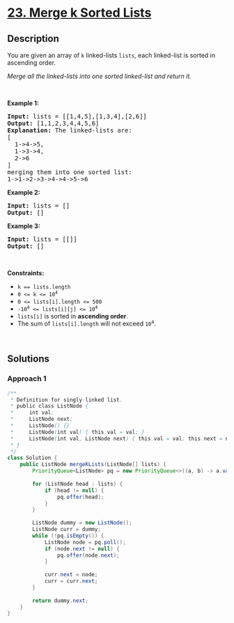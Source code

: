# [23. Merge k Sorted Lists](https://leetcode.com/problems/merge-k-sorted-lists)

## Description

<p>You are given an array of <code>k</code> linked-lists <code>lists</code>, each linked-list is sorted in ascending order.</p>

<p><em>Merge all the linked-lists into one sorted linked-list and return it.</em></p>
<p>&nbsp;</p>

<p><strong class="example">Example 1:</strong></p>
<pre>
<strong>Input:</strong> lists = [[1,4,5],[1,3,4],[2,6]]
<strong>Output:</strong> [1,1,2,3,4,4,5,6]
<strong>Explanation:</strong> The linked-lists are:
[
  1-&gt;4-&gt;5,
  1-&gt;3-&gt;4,
  2-&gt;6
]
merging them into one sorted list:
1-&gt;1-&gt;2-&gt;3-&gt;4-&gt;4-&gt;5-&gt;6
</pre>

<p><strong class="example">Example 2:</strong></p>
<pre>
<strong>Input:</strong> lists = []
<strong>Output:</strong> []
</pre>

<p><strong class="example">Example 3:</strong></p>
<pre>
<strong>Input:</strong> lists = [[]]
<strong>Output:</strong> []
</pre>
<p>&nbsp;</p>

<p><strong>Constraints:</strong></p>
<ul>
    <li><code>k == lists.length</code></li>
    <li><code>0 &lt;= k &lt;= 10<sup>4</sup></code></li>
    <li><code>0 &lt;= lists[i].length &lt;= 500</code></li>
    <li><code>-10<sup>4</sup> &lt;= lists[i][j] &lt;= 10<sup>4</sup></code></li>
    <li><code>lists[i]</code> is sorted in <strong>ascending order</strong>.</li>
    <li>The sum of <code>lists[i].length</code> will not exceed <code>10<sup>4</sup></code>.</li>
</ul>
<p>&nbsp;</p>

## Solutions

### **Approach 1**

```java
/**
 * Definition for singly-linked list.
 * public class ListNode {
 *     int val;
 *     ListNode next;
 *     ListNode() {}
 *     ListNode(int val) { this.val = val; }
 *     ListNode(int val, ListNode next) { this.val = val; this.next = next; }
 * }
 */
class Solution {
    public ListNode mergeKLists(ListNode[] lists) {
        PriorityQueue<ListNode> pq = new PriorityQueue<>((a, b) -> a.val - b.val);
        
        for (ListNode head : lists) {
            if (head != null) {
                pq.offer(head);
            }
        }
        
        ListNode dummy = new ListNode();
        ListNode curr = dummy;
        while (!pq.isEmpty()) {
            ListNode node = pq.poll();
            if (node.next != null) {
                pq.offer(node.next);
            }
            
            curr.next = node;
            curr = curr.next;
        }
        
        return dummy.next;
    }
}
```

<!-- tabs:end -->
